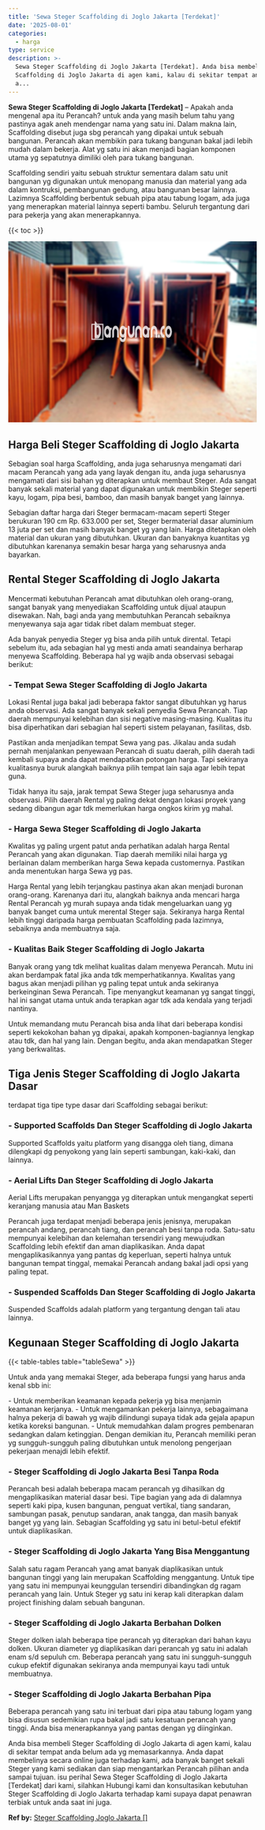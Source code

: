 ```yaml
---
title: 'Sewa Steger Scaffolding di Joglo Jakarta [Terdekat]'
date: '2025-08-01'
categories:
  - harga
type: service
description: >-
  Sewa Steger Scaffolding di Joglo Jakarta [Terdekat]. Anda bisa membeli Steger
  Scaffolding di Joglo Jakarta di agen kami, kalau di sekitar tempat anda belum
  a...
---
```


**Sewa Steger Scaffolding di Joglo Jakarta \[Terdekat\]** – Apakah anda mengenal apa itu Perancah? untuk anda yang masih belum tahu yang pastinya agak aneh mendengar nama yang satu ini. Dalam makna lain, Scaffolding disebut juga sbg perancah yang dipakai untuk sebuah bangunan. Perancah akan membikin para tukang bangunan bakal jadi lebih mudah dalam bekerja. Alat yg satu ini akan menjadi bagian komponen utama yg sepatutnya dimiliki oleh para tukang bangunan.

Scaffolding sendiri yaitu sebuah struktur sementara dalam satu unit bangunan yg digunakan untuk menopang manusia dan material yang ada dalam kontruksi, pembangunan gedung, atau bangunan besar lainnya. Lazimnya Scaffolding berbentuk sebuah pipa atau tabung logam, ada juga yang menerapkan material lainnya seperti bambu. Seluruh tergantung dari para pekerja yang akan menerapkannya.

{{< toc >}}

![Sewa Steger Scaffolding di Joglo Jakarta [Terdekat]](/images/sewa-scaffolding-steger-25.png)

## Harga Beli Steger Scaffolding di Joglo Jakarta

Sebagian soal harga Scaffolding, anda juga seharusnya mengamati dari macam Perancah yang ada yang layak dengan itu, anda juga seharusnya mengamati dari sisi bahan yg diterapkan untuk membaut Steger. Ada sangat banyak sekali material yang dapat digunakan untuk membikin Steger seperti kayu, logam, pipa besi, bamboo, dan masih banyak banget yang lainnya.

Sebagian daftar harga dari Steger bermacam-macam seperti Steger berukuran 190 cm Rp. 633.000 per set, Steger bermaterial dasar aluminium 13 juta per set dan masih banyak banget yg yang lain. Harga ditetapkan oleh material dan ukuran yang dibutuhkan. Ukuran dan banyaknya kuantitas yg dibutuhkan karenanya semakin besar harga yang seharusnya anda bayarkan.

## Rental Steger Scaffolding di Joglo Jakarta

Mencermati kebutuhan Perancah amat dibutuhkan oleh orang-orang, sangat banyak yang menyediakan Scaffolding untuk dijual ataupun disewakan. Nah, bagi anda yang membutuhkan Perancah sebaiknya menyewanya saja agar tidak ribet dalam membuat steger.

Ada banyak penyedia Steger yg bisa anda pilih untuk dirental. Tetapi sebelum itu, ada sebagian hal yg mesti anda amati seandainya berharap menyewa Scaffolding. Beberapa hal yg wajib anda observasi sebagai berikut:

### \- Tempat Sewa Steger Scaffolding di Joglo Jakarta

Lokasi Rental juga bakal jadi beberapa faktor sangat dibutuhkan yg harus anda observasi. Ada sangat banyak sekali penyedia Sewa Perancah. Tiap daerah mempunyai kelebihan dan sisi negative masing-masing. Kualitas itu bisa diperhatikan dari sebagian hal seperti sistem pelayanan, fasilitas, dsb.

Pastikan anda menjadikan tempat Sewa yang pas. Jikalau anda sudah pernah menjalankan penyewaan Perancah di suatu daerah, pilih daerah tadi kembali supaya anda dapat mendapatkan potongan harga. Tapi sekiranya kualitasnya buruk alangkah baiknya pilih tempat lain saja agar lebih tepat guna.

Tidak hanya itu saja, jarak tempat Sewa Steger juga seharusnya anda observasi. Pilih daerah Rental yg paling dekat dengan lokasi proyek yang sedang dibangun agar tdk memerlukan harga ongkos kirim yg mahal.

### \- Harga Sewa Steger Scaffolding di Joglo Jakarta

Kwalitas yg paling urgent patut anda perhatikan adalah harga Rental Perancah yang akan digunakan. Tiap daerah memiliki nilai harga yg berlainan dalam memberikan harga Sewa kepada customernya. Pastikan anda menentukan harga Sewa yg pas.

Harga Rental yang lebih terjangkau pastinya akan akan menjadi buronan orang-orang. Karenanya dari itu, alangkah baiknya anda mencari harga Rental Perancah yg murah supaya anda tidak mengeluarkan uang yg banyak banget cuma untuk merental Steger saja. Sekiranya harga Rental lebih tinggi daripada harga pembuatan Scaffolding pada lazimnya, sebaiknya anda membuatnya saja.

### \- Kualitas Baik Steger Scaffolding di Joglo Jakarta

Banyak orang yang tdk melihat kualitas dalam menyewa Perancah. Mutu ini akan berdampak fatal jika anda tdk memperhatikannya. Kwalitas yang bagus akan menjadi pilihan yg paling tepat untuk anda sekiranya berkeinginan Sewa Perancah. Tipe menyangkut keamanan yg sangat tinggi, hal ini sangat utama untuk anda terapkan agar tdk ada kendala yang terjadi nantinya.

Untuk memandang mutu Perancah bisa anda lihat dari beberapa kondisi seperti kekokohan bahan yg dipakai, apakah komponen-bagiannya lengkap atau tdk, dan hal yang lain. Dengan begitu, anda akan mendapatkan Steger yang berkwalitas.

## Tiga Jenis Steger Scaffolding di Joglo Jakarta Dasar

terdapat tiga tipe type dasar dari Scaffolding sebagai berikut:

### \- Supported Scaffolds Dan Steger Scaffolding di Joglo Jakarta

Supported Scaffolds yaitu platform yang disangga oleh tiang, dimana dilengkapi dg penyokong yang lain seperti sambungan, kaki-kaki, dan lainnya.

### \- Aerial Lifts Dan Steger Scaffolding di Joglo Jakarta

Aerial Lifts merupakan penyangga yg diterapkan untuk mengangkat seperti keranjang manusia atau Man Baskets

Perancah juga terdapat menjadi beberapa jenis jenisnya, merupakan perancah andang, perancah tiang, dan perancah besi tanpa roda. Satu-satu mempunyai kelebihan dan kelemahan tersendiri yang mewujudkan Scaffolding lebih efektif dan aman diaplikasikan. Anda dapat mengaplikasikannya yang pantas dg keperluan, seperti halnya untuk bangunan tempat tinggal, memakai Perancah andang bakal jadi opsi yang paling tepat.

### \- Suspended Scaffolds Dan Steger Scaffolding di Joglo Jakarta

Suspended Scaffolds adalah platform yang tergantung dengan tali atau lainnya.

## Kegunaan Steger Scaffolding di Joglo Jakarta

{{< table-tables table="tableSewa" >}}

Untuk anda yang memakai Steger, ada beberapa fungsi yang harus anda kenal sbb ini:

\- Untuk memberikan keamanan kepada pekerja yg bisa menjamin keamanan kerjanya. - Untuk mengamankan pekerja lainnya, sebagaimana halnya pekerja di bawah yg wajib dilindungi supaya tidak ada gejala apapun ketika koreksi bangunan. - Untuk memudahkan dalam progres pembenaran sedangkan dalam ketinggian. Dengan demikian itu, Perancah memiliki peran yg sungguh-sungguh paling dibutuhkan untuk menolong pengerjaan pekerjaan menajdi lebih efektif.

### \- Steger Scaffolding di Joglo Jakarta Besi Tanpa Roda

Perancah besi adalah beberapa macam perancah yg dihasilkan dg mengaplikasikan material dasar besi. Tipe bagian yang ada di dalamnya seperti kaki pipa, kusen bangunan, penguat vertikal, tiang sandaran, sambungan pasak, penutup sandaran, anak tangga, dan masih banyak banget yg yang lain. Sebagian Scaffolding yg satu ini betul-betul efektif untuk diaplikasikan.

### \- Steger Scaffolding di Joglo Jakarta Yang Bisa Menggantung

Salah satu ragam Perancah yang amat banyak diaplikasikan untuk bangunan tinggi yang lain merupakan Scaffolding menggantung. Untuk tipe yang satu ini mempunyai keunggulan tersendiri dibandingkan dg ragam perancah yang lain. Untuk Steger yg satu ini kerap kali diterapkan dalam project finishing dalam sebuah bangunan.

### \- Steger Scaffolding di Joglo Jakarta Berbahan Dolken

Steger dolken ialah beberapa tipe perancah yg diterapkan dari bahan kayu dolken. Ukuran diameter yg diaplikasikan dari perancah yg satu ini adalah enam s/d sepuluh cm. Beberapa perancah yang satu ini sungguh-sungguh cukup efektif digunakan sekiranya anda mempunyai kayu tadi untuk membuatnya.

### \- Steger Scaffolding di Joglo Jakarta Berbahan Pipa

Beberapa perancah yang satu ini terbuat dari pipa atau tabung logam yang bisa disusun sedemikian rupa bakal jadi satu kesatuan perancah yang tinggi. Anda bisa menerapkannya yang pantas dengan yg diinginkan.

Anda bisa membeli Steger Scaffolding di Joglo Jakarta di agen kami, kalau di sekitar tempat anda belum ada yg memasarkannya. Anda dapat membelinya secara online juga terhadap kami, ada banyak banget sekali Steger yang kami sediakan dan siap mengantarkan Perancah pilihan anda sampai tujuan. isu perihal Sewa Steger Scaffolding di Joglo Jakarta \[Terdekat\] dari kami, silahkan Hubungi kami dan konsultasikan kebutuhan Steger Scaffolding di Joglo Jakarta terhadap kami supaya dapat penawran terbiak untuk anda saat ini juga.

**Ref by:** [Steger Scaffolding Joglo Jakarta []](https://id.wikipedia.org/wiki/Steger)
